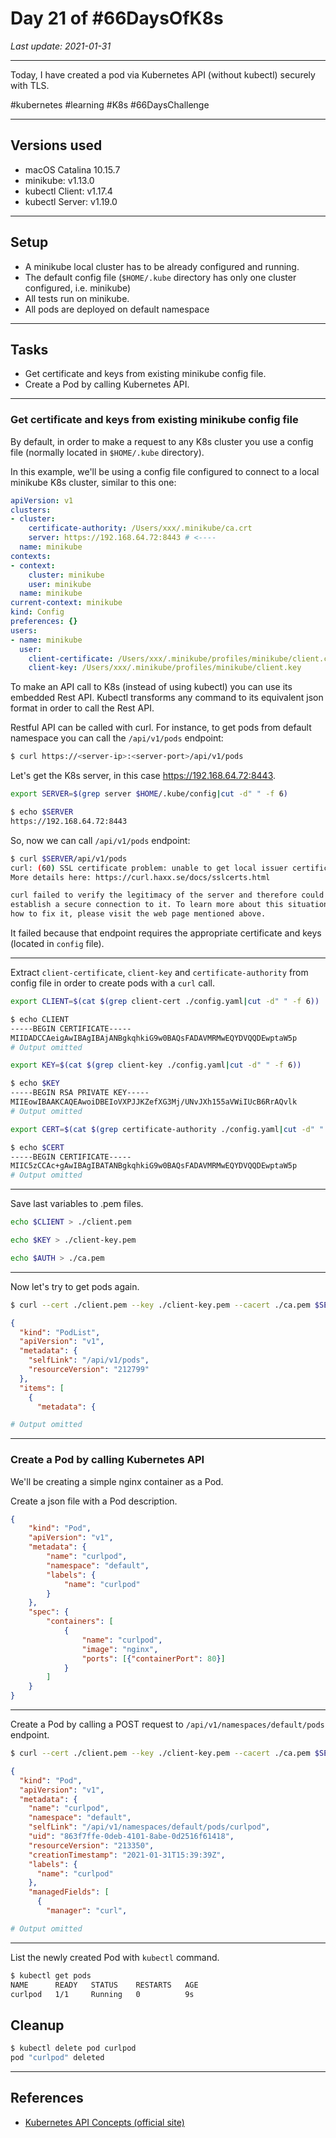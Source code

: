 # Day 21 of #66DaysOfK8s

_Last update: 2021-01-31_

---

Today, I have created a pod via Kubernetes API (without kubectl) securely with TLS.


#kubernetes #learning #K8s #66DaysChallenge

---

## Versions used

* macOS Catalina 10.15.7
* minikube: v1.13.0
* kubectl Client: v1.17.4
* kubectl Server: v1.19.0

---

## Setup

* A minikube local cluster has to be already configured and running.
* The default config file (```$HOME/.kube``` directory has only one cluster configured, i.e. minikube)
* All tests run on minikube.
* All pods are deployed on default namespace

---

## Tasks

* Get certificate and keys from existing minikube config file.
* Create a Pod by calling Kubernetes API.

---

### Get certificate and keys from existing minikube config file

By default, in order to make a request to any K8s cluster you use a config file (normally located in ```$HOME/.kube``` directory).

In this example, we'll be using a config file configured to connect to a local minikube K8s cluster, similar to this one:

```yaml
apiVersion: v1
clusters:
- cluster:
    certificate-authority: /Users/xxx/.minikube/ca.crt
    server: https://192.168.64.72:8443 # <----
  name: minikube
contexts:
- context:
    cluster: minikube
    user: minikube
  name: minikube
current-context: minikube
kind: Config
preferences: {}
users:
- name: minikube
  user:
    client-certificate: /Users/xxx/.minikube/profiles/minikube/client.crt
    client-key: /Users/xxx/.minikube/profiles/minikube/client.key
```

To make an API call to K8s (instead of using kubectl) you can use its embedded Rest API. Kubectl transforms any command to its equivalent json format in order to call the Rest API.

Restful API can be called with curl. For instance, to get pods from default namespace you can call the ```/api/v1/pods``` endpoint:

```bash
$ curl https://<server-ip>:<server-port>/api/v1/pods
```

Let's get the K8s server, in this case https://192.168.64.72:8443.

```bash
export SERVER=$(grep server $HOME/.kube/config|cut -d" " -f 6)
```

```bash
$ echo $SERVER
https://192.168.64.72:8443
```

So, now we can call ```/api/v1/pods``` endpoint:

```bash
$ curl $SERVER/api/v1/pods
curl: (60) SSL certificate problem: unable to get local issuer certificate
More details here: https://curl.haxx.se/docs/sslcerts.html

curl failed to verify the legitimacy of the server and therefore could not
establish a secure connection to it. To learn more about this situation and
how to fix it, please visit the web page mentioned above.
```

It failed because that endpoint requires the appropriate certificate and keys (located in ```config``` file).

---

Extract ```client-certificate```, ```client-key``` and ```certificate-authority``` from config file in order to create pods with a ```curl``` call.

```bash
export CLIENT=$(cat $(grep client-cert ./config.yaml|cut -d" " -f 6))
```

```bash
$ echo CLIENT
-----BEGIN CERTIFICATE-----
MIIDADCCAeigAwIBAgIBAjANBgkqhkiG9w0BAQsFADAVMRMwEQYDVQQDEwptaW5p
# Output omitted
```

```bash
export KEY=$(cat $(grep client-key ./config.yaml|cut -d" " -f 6))
```

```bash
$ echo $KEY
-----BEGIN RSA PRIVATE KEY-----
MIIEowIBAAKCAQEAwoiDBEIoVXPJJKZefXG3Mj/UNvJXh155aVWiIUcB6RrAQvlk
# Output omitted
```

```bash
export CERT=$(cat $(grep certificate-authority ./config.yaml|cut -d" " -f 6))
```

```bash
$ echo $CERT
-----BEGIN CERTIFICATE-----
MIIC5zCCAc+gAwIBAgIBATANBgkqhkiG9w0BAQsFADAVMRMwEQYDVQQDEwptaW5p
# Output omitted
```

---

Save last variables to .pem files.

```bash
echo $CLIENT > ./client.pem
```

```bash
echo $KEY > ./client-key.pem
```

```bash
echo $AUTH > ./ca.pem
```

---

Now let's try to get pods again.

```bash
$ curl --cert ./client.pem --key ./client-key.pem --cacert ./ca.pem $SERVER/api/v1/pods
```

```json
{
  "kind": "PodList",
  "apiVersion": "v1",
  "metadata": {
    "selfLink": "/api/v1/pods",
    "resourceVersion": "212799"
  },
  "items": [
    {
      "metadata": {
```

```bash
# Output omitted
```

---

### Create a Pod by calling Kubernetes API

We'll be creating a simple nginx container as a Pod.

Create a json file with a Pod description.

```json
{
    "kind": "Pod",
    "apiVersion": "v1",
    "metadata": {
        "name": "curlpod",
        "namespace": "default",
        "labels": {
            "name": "curlpod"
        }
    },
    "spec": {
        "containers": [
            {
                "name": "curlpod",
                "image": "nginx",
                "ports": [{"containerPort": 80}]
            }
        ]
    }
}
```

---

Create a Pod by calling a POST request to ```/api/v1/namespaces/default/pods``` endpoint.

```bash
$ curl --cert ./client.pem --key ./client-key.pem --cacert ./ca.pem $SERVER/api/v1/namespaces/default/pods -X POST -H 'Content-Type: application/json' -d@curlpod.json
```

```json
{
  "kind": "Pod",
  "apiVersion": "v1",
  "metadata": {
    "name": "curlpod",
    "namespace": "default",
    "selfLink": "/api/v1/namespaces/default/pods/curlpod",
    "uid": "863f7ffe-0deb-4101-8abe-0d2516f61418",
    "resourceVersion": "213350",
    "creationTimestamp": "2021-01-31T15:39:39Z",
    "labels": {
      "name": "curlpod"
    },
    "managedFields": [
      {
        "manager": "curl",
```

```bash
# Output omitted
```

---

List the newly created Pod with ```kubectl``` command.

```bash
$ kubectl get pods
NAME      READY   STATUS    RESTARTS   AGE
curlpod   1/1     Running   0          9s
```

## Cleanup

```bash
$ kubectl delete pod curlpod
pod "curlpod" deleted
```

---

## References

* [Kubernetes API Concepts (official site)](https://kubernetes.io/docs/reference/using-api/api-concepts/)
